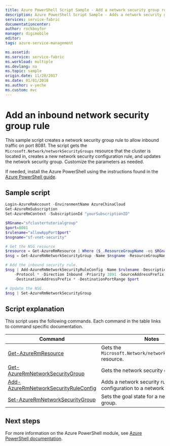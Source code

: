 ```yaml
---
title: Azure PowerShell Script Sample - Add a network security group rule | Azure
description: Azure PowerShell Script Sample - Adds a network security group to allow inbound traffic on a specific port.
services: service-fabric
documentationcenter: 
author: rockboyfor
manager: digimobile
editor: 
tags: azure-service-management

ms.assetid: 
ms.service: service-fabric
ms.workload: multiple
ms.devlang: na
ms.topic: sample
origin.date: 11/28/2017
ms.date: 01/01/2018
ms.author: v-yeche
ms.custom: mvc
---
```


# Add an inbound network security group rule

This sample script creates a network security group rule to allow inbound traffic on port 8081.  The script gets the `Microsoft.Network/networkSecurityGroups` resource that the cluster is located in, creates a new network security configuration rule, and updates the network security group. Customize the parameters as needed.

If needed, install the Azure PowerShell using the instructions found in the [Azure PowerShell guide](https://docs.microsoft.com/powershell/azure/overview). 

## Sample script

```powershell
﻿Login-AzureRmAccount -EnvironmentName AzureChinaCloud
Get-AzureRmSubscription
Set-AzureRmContext -SubscriptionId "yourSubscriptionID"

$RGname="sfclustertutorialgroup"
$port=8081
$rulename="allowAppPort$port"
$nsgname="sf-vnet-security"

# Get the NSG resource
$resource = Get-AzureRmResource | Where {$_.ResourceGroupName -eq $RGname -and $_.ResourceType -eq "Microsoft.Network/networkSecurityGroups"} 
$nsg = Get-AzureRmNetworkSecurityGroup -Name $nsgname -ResourceGroupName $RGname

# Add the inbound security rule.
$nsg | Add-AzureRmNetworkSecurityRuleConfig -Name $rulename -Description "Allow app port" -Access Allow `
    -Protocol * -Direction Inbound -Priority 3891 -SourceAddressPrefix "*" -SourcePortRange * `
    -DestinationAddressPrefix * -DestinationPortRange $port

# Update the NSG.
$nsg | Set-AzureRmNetworkSecurityGroup
```

## Script explanation

This script uses the following commands. Each command in the table links to command specific documentation.

| Command | Notes |
|---|---|
| [Get-AzureRmResource](https://docs.microsoft.com/powershell/module/azurerm.resources/get-azurermresource) | Gets the `Microsoft.Network/networkSecurityGroups` resource. |
|[Get-AzureRmNetworkSecurityGroup](https://docs.microsoft.com/powershell/module/azurerm.network/get-azurermnetworksecuritygroup)| Gets the network security group by name.|
|[Add-AzureRmNetworkSecurityRuleConfig](https://docs.microsoft.com/powershell/module/azurerm.network/add-azurermnetworksecurityruleconfig)| Adds a network security rule configuration to a network security group. |
|[Set-AzureRmNetworkSecurityGroup](https://docs.microsoft.com/powershell/module/azurerm.network/set-azurermnetworksecuritygroup)| Sets the goal state for a network security group.|

## Next steps

For more information on the Azure PowerShell module, see [Azure PowerShell documentation](https://docs.microsoft.com/powershell/azure/overview).
<!-- Update_Description: new articles on adding service fabric nsg rule with powershell -->
